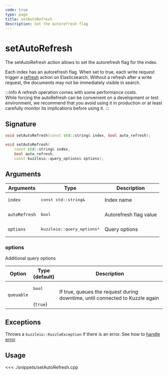 ```yaml
---
code: true
type: page
title: setAutoRefresh
description: Set the autorefresh flag
---
```


# setAutoRefresh

The setAutoRefresh action allows to set the autorefresh flag for the index.

Each index has an autorefresh flag.
When set to true, each write request trigger a [refresh](https://www.elastic.co/guide/en/elasticsearch/reference/current/docs-refresh.html) action on Elasticsearch.
Without a refresh after a write request, the documents may not be immediately visible in search.

:::info
A refresh operation comes with some performance costs.  
While forcing the autoRefresh can be convenient on a development or test environment,
we recommend that you avoid using it in production or at least carefully monitor its implications before using it.
:::

## Signature

```cpp
void setAutoRefresh(const std::string& index, bool auto_refresh);

void setAutoRefresh(
    const std::string& index,
    bool auto_refresh,
    const kuzzleio::query_options& options);
```

## Arguments

| Arguments     | Type                                 | Description            |
| ------------- | ------------------------------------ | ---------------------- |
| `index`       | <pre>const std::string&</pre>        | Index name             |
| `autoRefresh` | <pre>bool</pre>                      | Autorefresh flag value |
| `options`     | <pre>kuzzleio::query_options\*</pre> | Query options          |

### options

Additional query options

| Option     | Type<br/>(default)           | Description                                                                  |
| ---------- | ---------------------------- | ---------------------------------------------------------------------------- |
| `queuable` | <pre>bool</pre><br/>(`true`) | If true, queues the request during downtime, until connected to Kuzzle again |

## Exceptions

Throws a `kuzzleio::KuzzleException` if there is an error. See how to [handle error](/sdk/cpp/1/essentials/error-handling).

## Usage

<<< ./snippets/setAutoRefresh.cpp
